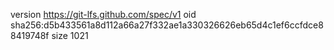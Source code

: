 version https://git-lfs.github.com/spec/v1
oid sha256:d5b433561a8d112a66a27f332ae1a330326626eb65d4c1ef6ccfdce88419748f
size 1021
